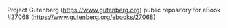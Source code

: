 Project Gutenberg (https://www.gutenberg.org) public repository for eBook #27068 (https://www.gutenberg.org/ebooks/27068)
